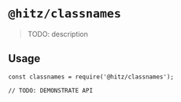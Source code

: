 # `@hitz/classnames`

> TODO: description

## Usage

```
const classnames = require('@hitz/classnames');

// TODO: DEMONSTRATE API
```

